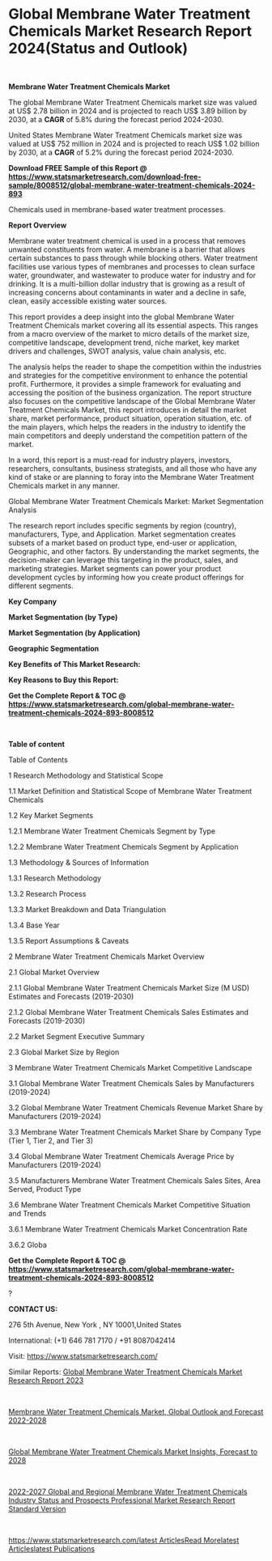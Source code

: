 <h1>Global Membrane Water Treatment Chemicals Market Research Report 2024(Status and Outlook)</h1><br/><p><strong>Membrane Water Treatment Chemicals Market</strong></p>
 
 
 
 <p>The global Membrane Water Treatment Chemicals market size was valued at US$ 2.78 billion in 2024 and is projected to reach US$ 3.89 billion by 2030, at a <strong>CAGR</strong> of 5.8% during the forecast period 2024-2030.</p>
 
 
 
 <p>United States Membrane Water Treatment Chemicals market size was valued at US$ 752 million in 2024 and is projected to reach US$ 1.02 billion by 2030, at a <strong>CAGR</strong> of 5.2% during the forecast period 2024-2030.</p>
 
 
 
 <p><strong>Download FREE Sample of this Report @ <a href="https://www.statsmarketresearch.com/download-free-sample/8008512/global-membrane-water-treatment-chemicals-2024-893">https://www.statsmarketresearch.com/download-free-sample/8008512/global-membrane-water-treatment-chemicals-2024-893</a></strong></p>
 
 
 
 <p>Chemicals used in membrane-based water treatment processes.</p>
 
 
 
 <p><strong>Report Overview</strong></p>
 
 
 
 <p>Membrane water treatment chemical is used in a process that removes unwanted constituents from water. A membrane is a barrier that allows certain substances to pass through while blocking others. Water treatment facilities use various types of membranes and processes to clean surface water, groundwater, and wastewater to produce water for industry and for drinking. It is a multi-billion dollar industry that is growing as a result of increasing concerns about contaminants in water and a decline in safe, clean, easily accessible existing water sources.</p>
 
 
 
 <p>This report provides a deep insight into the global Membrane Water Treatment Chemicals market covering all its essential aspects. This ranges from a macro overview of the market to micro details of the market size, competitive landscape, development trend, niche market, key market drivers and challenges, SWOT analysis, value chain analysis, etc.</p>
 
 
 
 <p>The analysis helps the reader to shape the competition within the industries and strategies for the competitive environment to enhance the potential profit. Furthermore, it provides a simple framework for evaluating and accessing the position of the business organization. The report structure also focuses on the competitive landscape of the Global Membrane Water Treatment Chemicals Market, this report introduces in detail the market share, market performance, product situation, operation situation, etc. of the main players, which helps the readers in the industry to identify the main competitors and deeply understand the competition pattern of the market.</p>
 
 
 
 <p>In a word, this report is a must-read for industry players, investors, researchers, consultants, business strategists, and all those who have any kind of stake or are planning to foray into the Membrane Water Treatment Chemicals market in any manner.</p>
 
 
 
 <p>Global Membrane Water Treatment Chemicals Market: Market Segmentation Analysis</p>
 
 
 
 <p>The research report includes specific segments by region (country), manufacturers, Type, and Application. Market segmentation creates subsets of a market based on product type, end-user or application, Geographic, and other factors. By understanding the market segments, the decision-maker can leverage this targeting in the product, sales, and marketing strategies. Market segments can power your product development cycles by informing how you create product offerings for different segments.</p>
 
 
 
 <p><strong>Key Company</strong></p>
 
 
 
 <p><strong>Market Segmentation (by Type)</strong></p>
 
 
 
 <p><strong>Market Segmentation (<strong>by Application</strong>)</strong></p>
 
 
 
 <p><strong>Geographic Segmentation</strong></p>
 
 
 
 <p><strong>Key Benefits of This Market Research:</strong></p>
 
 
 
 <p><strong>Key <strong>Reasons to Buy</strong> this Report:</strong></p>
 
 
 
 <div><b>Get the Complete Report & TOC @ <a href="https://www.statsmarketresearch.com/global-membrane-water-treatment-chemicals-2024-893-8008512">https://www.statsmarketresearch.com/global-membrane-water-treatment-chemicals-2024-893-8008512</a></b></div>
 
 
 
 <p><br />
 
 <b>Table of content</b></p>
 
 
 
 <p>Table of Contents<br />
 
 1 Research Methodology and Statistical Scope<br />
 
 1.1 Market Definition and Statistical Scope of Membrane Water Treatment Chemicals<br />
 
 1.2 Key Market Segments<br />
 
 1.2.1 Membrane Water Treatment Chemicals Segment by Type<br />
 
 1.2.2 Membrane Water Treatment Chemicals Segment by Application<br />
 
 1.3 Methodology & Sources of Information<br />
 
 1.3.1 Research Methodology<br />
 
 1.3.2 Research Process<br />
 
 1.3.3 Market Breakdown and Data Triangulation<br />
 
 1.3.4 Base Year<br />
 
 1.3.5 Report Assumptions & Caveats<br />
 
 2 Membrane Water Treatment Chemicals Market Overview<br />
 
 2.1 Global Market Overview<br />
 
 2.1.1 Global Membrane Water Treatment Chemicals Market Size (M USD) Estimates and Forecasts (2019-2030)<br />
 
 2.1.2 Global Membrane Water Treatment Chemicals Sales Estimates and Forecasts (2019-2030)<br />
 
 2.2 Market Segment Executive Summary<br />
 
 2.3 Global Market Size by Region<br />
 
 3 Membrane Water Treatment Chemicals Market Competitive Landscape<br />
 
 3.1 Global Membrane Water Treatment Chemicals Sales by Manufacturers (2019-2024)<br />
 
 3.2 Global Membrane Water Treatment Chemicals Revenue Market Share by Manufacturers (2019-2024)<br />
 
 3.3 Membrane Water Treatment Chemicals Market Share by Company Type (Tier 1, Tier 2, and Tier 3)<br />
 
 3.4 Global Membrane Water Treatment Chemicals Average Price by Manufacturers (2019-2024)<br />
 
 3.5 Manufacturers Membrane Water Treatment Chemicals Sales Sites, Area Served, Product Type<br />
 
 3.6 Membrane Water Treatment Chemicals Market Competitive Situation and Trends<br />
 
 3.6.1 Membrane Water Treatment Chemicals Market Concentration Rate<br />
 
 3.6.2 Globa</p>
 
 
 
 <div><b>Get the Complete Report & TOC @ <a href="https://www.statsmarketresearch.com/global-membrane-water-treatment-chemicals-2024-893-8008512">https://www.statsmarketresearch.com/global-membrane-water-treatment-chemicals-2024-893-8008512</a></b></div>
 
 
 
 <p>? </p>
 
 
 
 <p><b>CONTACT US:</b><br />
 
 276 5th Avenue, New York , NY 10001,United States<br />
 
 International: (+1) 646 781 7170 / +91 8087042414<br />
 
 Visit: <a href="https://www.statsmarketresearch.com/">https://www.statsmarketresearch.com/</a><br />
 
 Similar Reports: <a href="https://www.statsmarketresearch.com/global-membrane-water-treatment-chemicals-2024-893-8008512">Global Membrane Water Treatment Chemicals Market Research Report 2023</a><br />
 
 <br />
 
 <a href="https://www.statsmarketresearch.com/global-membrane-water-treatment-chemicals-2024-893-8008512">Membrane Water Treatment Chemicals Market, Global Outlook and Forecast 2022-2028</a><br />
 
 <br />
 
 <a href="https://www.statsmarketresearch.com/global-membrane-water-treatment-chemicals-2024-893-8008512">Global Membrane Water Treatment Chemicals Market Insights, Forecast to 2028</a><br />
 
 <br />
 
 <a href="https://www.statsmarketresearch.com/global-membrane-water-treatment-chemicals-2024-893-8008512">2022-2027 Global and Regional Membrane Water Treatment Chemicals Industry Status and Prospects Professional Market Research Report Standard Version</a><br />
 
 <br />
 
 <a href="https://gyeongbokgung.com">https://www.statsmarketresearch.com/</a><a href="https://hallyeomaritime.com">latest Articles</a><a href="https://jingwansa.com">Read More</a><a href="https://nguoiviet.jp/">latest Articles</a><a href="https://www.intelmarketresearch.com/">latest Publications</a></p>